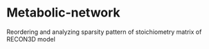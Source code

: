 # Metabolic-network
Reordering and analyzing sparsity pattern of stoichiometry matrix of RECON3D model
